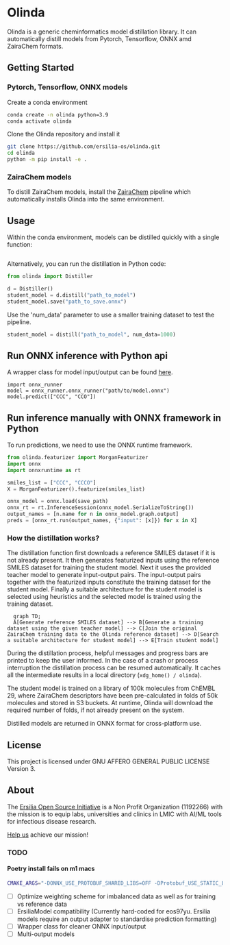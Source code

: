 # Olinda

Olinda is a generic cheminformatics model distillation library.
It can automatically distill models from Pytorch, Tensorflow, ONNX amd ZairaChem formats.

## Getting Started

### Pytorch, Tensorflow, ONNX models
Create a conda environment

```bash
conda create -n olinda python=3.9
conda activate olinda
```

Clone the Olinda repository and install it

```bash
git clone https://github.com/ersilia-os/olinda.git
cd olinda
python -m pip install -e .
```

### ZairaChem models
To distill ZairaChem models, install the [ZairaChem](https://github.com/JHlozek/zaira-chem.git) pipeline which automatically installs Olinda into the same environment.


## Usage
Within the conda environment, models can be distilled quickly with a single function:

```olinda distill -m path/to/model -o save/path.onnx
```

Alternatively, you can run the distillation in Python code:

```python
from olinda import Distiller

d = Distiller()
student_model = d.distill("path_to_model")
student_model.save("path_to_save.onnx")
```

Use the 'num_data' parameter to use a smaller training dataset to test the pipeline.

```python
student_model = distill("path_to_model", num_data=1000)
```

## Run ONNX inference with Python api
A wrapper class for model input/output can be found [here](https://github.com/JHlozek/olinda_model_runner).

```
import onnx_runner
model = onnx_runner.onnx_runner("path/to/model.onnx")
model.predict(["CCC", "CCO"])
```

## Run inference manually with ONNX framework in Python
To run predictions, we need to use the ONNX runtime framework.

```python
from olinda.featurizer import MorganFeaturizer
import onnx
import onnxruntime as rt

smiles_list = ["CCC", "CCCO"]
X = MorganFeaturizer().featurize(smiles_list)

onnx_model = onnx.load(save_path)
onnx_rt = rt.InferenceSession(onnx_model.SerializeToString())
output_names = [n.name for n in onnx_model.graph.output]
preds = [onnx_rt.run(output_names, {"input": [x]}) for x in X]
```

### How the distillation works?

The distillation function first downloads a reference SMILES dataset if it is not already present. It then generates featurized inputs using the reference SMILES dataset for training the student model. Next it uses the provided teacher model to generate input-output pairs. The input-output pairs together with the featurized inputs constitute the training dataset for the student model. Finally a suitable architecture for the student model is selected using heuristics and the selected model is trained using the training dataset.

```mermaid
  graph TD;
  A[Generate reference SMILES dataset] --> B[Generate a training dataset using the given teacher model] --> C[Join the original ZairaChem training data to the Olinda reference dataset] --> D[Search a suitable architecture for student model] --> E[Train student model]
```

During the distillation process, helpful messages and progress bars are printed to keep the user informed. In the case of a crash or process interruption the distillation process can be resumed automatically. It caches all the intermediate results in a local directory (`xdg_home() / olinda`).

The student model is trained on a library of 100k molecules from ChEMBL 29, where ZairaChem descriptors have been pre-calculated in folds of 50k molecules and stored in S3 buckets. At runtime, Olinda will download the required number of folds, if not already present on the system.

Distilled models are returned in ONNX format for cross-platform use.


## License
This project is licensed under GNU AFFERO GENERAL PUBLIC LICENSE Version 3.

## About
The [Ersilia Open Source Initiative](https://ersilia.io) is a Non Profit Organization (1192266) with the mission is to equip labs, universities and clinics in LMIC with AI/ML tools for infectious disease research.

[Help us](https://ersilia.io/model-hub) achieve our mission!




### TODO

#### Poetry install fails on m1 macs

```bash
CMAKE_ARGS="-DONNX_USE_PROTOBUF_SHARED_LIBS=OFF -DProtobuf_USE_STATIC_LIBS=ON" poetry install
```

- [ ] Optimize weighting scheme for imbalanced data as well as for training vs reference data
- [ ] ErsiliaModel compatibility (Currently hard-coded for eos97yu. Ersilia models require an output adapter to standardise prediction formatting)
- [ ] Wrapper class for cleaner ONNX input/output
- [ ] Multi-output models
